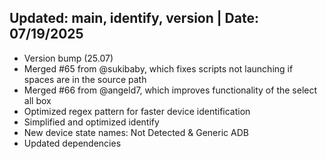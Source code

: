 ## Updated: main, identify, version | Date: 07/19/2025
- Version bump (25.07)
- Merged #65 from @sukibaby, which fixes scripts not launching if spaces are in the source path
- Merged #66 from @angeld7, which improves functionality of the select all box
- Optimized regex pattern for faster device identification
- Simplified and optimized identify
- New device state names: Not Detected & Generic ADB
- Updated dependencies